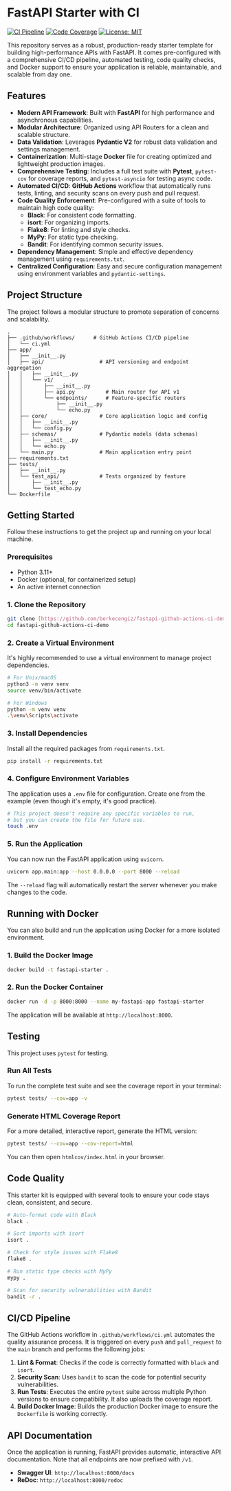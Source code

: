 # FastAPI Starter with CI

[![CI Pipeline](https://github.com/berkecengiz/fastapi-github-actions-ci-demo/actions/workflows/ci.yml/badge.svg)](https://github.com/berkecengiz/fastapi-github-actions-ci-demo/actions/workflows/ci.yml)
[![Code Coverage](https://img.shields.io/badge/coverage-100%25-brightgreen)](https://github.com/berkecengiz/fastapi-github-actions-ci-demo/actions/workflows/ci.yml)
[![License: MIT](https://img.shields.io/badge/License-MIT-yellow.svg)](https://opensource.org/licenses/MIT)

This repository serves as a robust, production-ready starter template for building high-performance APIs with FastAPI. It comes pre-configured with a comprehensive CI/CD pipeline, automated testing, code quality checks, and Docker support to ensure your application is reliable, maintainable, and scalable from day one.

## Features

* **Modern API Framework**: Built with **FastAPI** for high performance and asynchronous capabilities.
* **Modular Architecture**: Organized using API Routers for a clean and scalable structure.
* **Data Validation**: Leverages **Pydantic V2** for robust data validation and settings management.
* **Containerization**: Multi-stage **Docker** file for creating optimized and lightweight production images.
* **Comprehensive Testing**: Includes a full test suite with **Pytest**, `pytest-cov` for coverage reports, and `pytest-asyncio` for testing async code.
* **Automated CI/CD**: **GitHub Actions** workflow that automatically runs tests, linting, and security scans on every push and pull request.
* **Code Quality Enforcement**: Pre-configured with a suite of tools to maintain high code quality:
    * **Black**: For consistent code formatting.
    * **isort**: For organizing imports.
    * **Flake8**: For linting and style checks.
    * **MyPy**: For static type checking.
    * **Bandit**: For identifying common security issues.
* **Dependency Management**: Simple and effective dependency management using `requirements.txt`.
* **Centralized Configuration**: Easy and secure configuration management using environment variables and `pydantic-settings`.

## Project Structure

The project follows a modular structure to promote separation of concerns and scalability.

```
.
├── .github/workflows/      # GitHub Actions CI/CD pipeline
│   └── ci.yml
├── app/
│   ├── __init__.py
│   ├── api/                  # API versioning and endpoint aggregation
│   │   ├── __init__.py
│   │   └── v1/
│   │       ├── __init__.py
│   │       ├── api.py          # Main router for API v1
│   │       └── endpoints/      # Feature-specific routers
│   │           ├── __init__.py
│   │           └── echo.py
│   ├── core/                 # Core application logic and config
│   │   ├── __init__.py
│   │   └── config.py
│   ├── schemas/              # Pydantic models (data schemas)
│   │   ├── __init__.py
│   │   └── echo.py
│   └── main.py               # Main application entry point
├── requirements.txt
├── tests/
│   ├── __init__.py
│   └── test_api/             # Tests organized by feature
│       ├── __init__.py
│       └── test_echo.py
└── Dockerfile
```

## Getting Started

Follow these instructions to get the project up and running on your local machine.

### Prerequisites

* Python 3.11+
* Docker (optional, for containerized setup)
* An active internet connection

### 1. Clone the Repository

```bash
git clone [https://github.com/berkecengiz/fastapi-github-actions-ci-demo.git](https://github.com/berkecengiz/fastapi-github-actions-ci-demo.git)
cd fastapi-github-actions-ci-demo
```

### 2. Create a Virtual Environment

It's highly recommended to use a virtual environment to manage project dependencies.

```bash
# For Unix/macOS
python3 -m venv venv
source venv/bin/activate

# For Windows
python -m venv venv
.\venv\Scripts\activate
```

### 3. Install Dependencies

Install all the required packages from `requirements.txt`.

```bash
pip install -r requirements.txt
```

### 4. Configure Environment Variables

The application uses a `.env` file for configuration. Create one from the example (even though it's empty, it's good practice).

```bash
# This project doesn't require any specific variables to run,
# but you can create the file for future use.
touch .env
```

### 5. Run the Application

You can now run the FastAPI application using `uvicorn`.

```bash
uvicorn app.main:app --host 0.0.0.0 --port 8000 --reload
```

The `--reload` flag will automatically restart the server whenever you make changes to the code.

## Running with Docker

You can also build and run the application using Docker for a more isolated environment.

### 1. Build the Docker Image

```bash
docker build -t fastapi-starter .
```

### 2. Run the Docker Container

```bash
docker run -d -p 8000:8000 --name my-fastapi-app fastapi-starter
```

The application will be available at `http://localhost:8000`.

## Testing

This project uses `pytest` for testing.

### Run All Tests

To run the complete test suite and see the coverage report in your terminal:

```bash
pytest tests/ --cov=app -v
```

### Generate HTML Coverage Report

For a more detailed, interactive report, generate the HTML version:

```bash
pytest tests/ --cov=app --cov-report=html
```

You can then open `htmlcov/index.html` in your browser.

## Code Quality

This starter kit is equipped with several tools to ensure your code stays clean, consistent, and secure.

```bash
# Auto-format code with Black
black .

# Sort imports with isort
isort .

# Check for style issues with Flake8
flake8 .

# Run static type checks with MyPy
mypy .

# Scan for security vulnerabilities with Bandit
bandit -r .
```

## CI/CD Pipeline

The GitHub Actions workflow in `.github/workflows/ci.yml` automates the quality assurance process. It is triggered on every `push` and `pull_request` to the `main` branch and performs the following jobs:

1.  **Lint & Format**: Checks if the code is correctly formatted with `black` and `isort`.
2.  **Security Scan**: Uses `bandit` to scan the code for potential security vulnerabilities.
3.  **Run Tests**: Executes the entire `pytest` suite across multiple Python versions to ensure compatibility. It also uploads the coverage report.
4.  **Build Docker Image**: Builds the production Docker image to ensure the `Dockerfile` is working correctly.

## API Documentation

Once the application is running, FastAPI provides automatic, interactive API documentation. Note that all endpoints are now prefixed with `/v1`.

* **Swagger UI**: `http://localhost:8000/docs`
* **ReDoc**: `http://localhost:8000/redoc`
